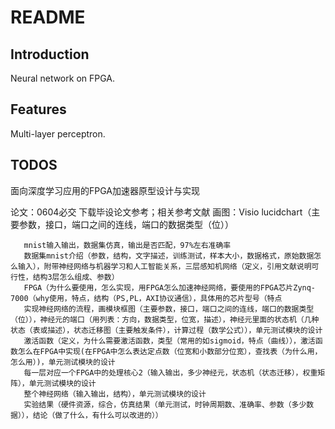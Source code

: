 # README

## Introduction

Neural network on FPGA.

## Features

Multi-layer perceptron.

## TODOS
面向深度学习应用的FPGA加速器原型设计与实现

论文：0604必交
下载毕设论文参考；相关参考文献
画图：Visio   lucidchart（主要参数，接口，端口之间的连线，端口的数据类型（位））



       mnist输入输出，数据集仿真，输出是否匹配，97%左右准确率
       数据集mnist介绍（参数，结构，文字描述，训练测试，样本大小，数据格式，原始数据怎么输入），附带神经网络与机器学习和人工智能关系，三层感知机网络（定义，引用文献说明可行性，结构3层怎么组成、参数）
       FPGA（为什么要使用，怎么实现，用FPGA怎么加速神经网络，要使用的FPGA芯片Zynq-7000（why使用，特点，结构（PS,PL，AXI协议通信），具体用的芯片型号（特点
       实现神经网络的流程，画模块框图（主要参数，接口，端口之间的连线，端口的数据类型（位）），神经元的端口（用列表：方向，数据类型，位宽，描述），神经元里面的状态机（几种状态（表或描述），状态迁移图（主要触发条件），计算过程（数学公式）），单元测试模块的设计
       激活函数（定义，为什么需要激活函数，类型（常用的如sigmoid，特点（曲线）），激活函数怎么在FPGA中实现(在FPGA中怎么表达定点数（位宽和小数部分位宽），查找表（为什么用，怎么用）)，单元测试模块的设计
       每一层对应一个FPGA中的处理核心2（输入输出，多少神经元，状态机（状态迁移），权重矩阵），单元测试模块的设计
       整个神经网络（输入输出，结构），单元测试模块的设计
       实验结果（硬件资源，综合，仿真结果（单元测试，时钟周期数、准确率、参数（多少数据）），结论（做了什么，有什么可以改进的））



